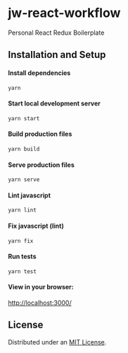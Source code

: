 # jw-react-workflow

Personal React Redux Boilerplate

## Installation and Setup

#### Install dependencies

    yarn

#### Start local development server

    yarn start

#### Build production files

    yarn build

#### Serve production files

    yarn serve

#### Lint javascript

    yarn lint

#### Fix javascript (lint)

    yarn fix

#### Run tests

    yarn test

#### View in your browser:

[http://localhost:3000/](http://localhost:3000/)

## License

Distributed under an [MIT License](LICENSE).
